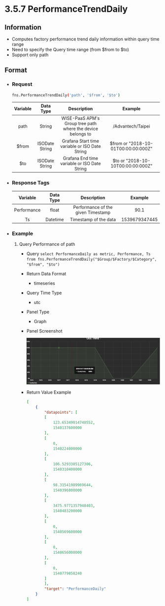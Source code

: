 # 3.5.7 PerformanceTrendDaily

## Information

* Computes factory performance trend daily information within query time range
* Need to specify the Query time range (from $from to $to)
* Support only path


## Format

* ### Request

  ``` sh
  fns.PerformanceTrendDaily('path', '$from', '$to')
  ```

  | Variable | Data Type | Description | Example |
  | :---: | :---: | :---: | :---: |
  | path | String | WISE-PaaS APM's Group tree path<br>where the device belongs to | /Advantech/Taipei |
  | $from | ISODate String | Grafana Start time variable or ISO Date String | $from or "2018-10-01T00:00:00:000Z" |
  | $to | ISODate String | Grafana End time variable or ISO Date String | $to or "2018-10-10T00:00:00:000Z" |

* ### Response Tags

    | Variable | Data Type | Description | Example |
    | :---: | :---: | :---: | :---: |
    | Performance | float | Performance of the given Timestamp | 90.1 |
    | Ts | Datetime | Timestamp of the data | 1539679347445 |


* ### Example
    1. Query Performance of path
        - Query
        ``` select PerformanceDaily as metric, Performance, Ts from fns.PerformanceTrendDaily("$Group/$Factory/$Category", "$from", "$to") ```
        - Return Data Format
            * timeseries
        - Query Time Type
            * utc
        - Panel Type
            * Graph
        - Panel Screenshot

            ![](/images/3.5.7-PerformanceTrendDaily.png)
        - Return Value Example

            ``` json
            [
                {
                    "datapoints": [
                    [
                        123.65349014740552,
                        1540137600000
                    ],
                    [
                        0,
                        1540224000000
                    ],
                    [
                        106.5293385127306,
                        1540310400000
                    ],
                    [
                        98.31541989969644,
                        1540396800000
                    ],
                    [
                        3475.9771357948403,
                        1540483200000
                    ],
                    [
                        0,
                        1540569600000
                    ],
                    [
                        0,
                        1540656000000
                    ],
                    [
                        0,
                        1540779858240
                    ]
                    ],
                    "target": "PerformanceDaily"
                }
            ]
            ```
